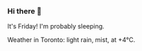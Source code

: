 ### Hi there :wave:

It's Friday! I'm probably sleeping.

Weather in Toronto: light rain, mist, at +4°C.
